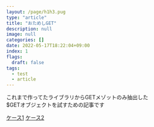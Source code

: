 ```yaml
---
layout: /page/h1h3.pug
type: "article"
title: "おためしGET"
description: null
image: null
categories: []
date: 2022-05-17T18:22:04+09:00
index: 1
flags:
  draft: false
tags:
  - test
  - article
---
```


これまで作ってたライブラリからGETメゾットのみ抽出した\
$GETオブジェクトを試すための記事です

[ケース1](?case=1&sort=asc)
[ケース2](?update)
<div data-test-elm-write="get"></div>